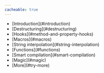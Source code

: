 ```yaml
---
cacheable: true
---
```


<ul class="nav overview-toc">
  <li>[Introduction](#introduction)</li>
  <li>[Destructuring](#destructuring)</li>
  <li>[Hooks](#method-and-property-hooks)</li>
  <li>[Macros](#macros)</li>
  <li>[String interpolation](#string-interpolation)</li>
  <li>[Functions](#functions)</li>
  <li>[Smart compilation](#smart-compilation)</li>
  <li>[Magic](#magic)</li>
  <li>[More](#try-more)</li>
</ul>
